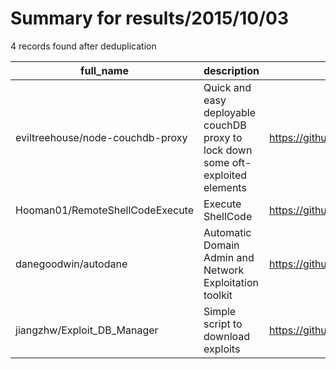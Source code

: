 
# Summary for results/2015/10/03
    
4 records found after deduplication

| full_name | description | html_url | matched_list | matched_count | pushed_at | size | stargazers_count | language | forks_count | vul_ids |
|----------------------------------|----------------------------------------------------------------------------------|-----------------------------------------------------|----------------|-----------------|---------------------------|--------|--------------------|------------|---------------|-----------|
| eviltreehouse/node-couchdb-proxy | Quick and easy deployable couchDB proxy to lock down some oft-exploited elements | https://github.com/eviltreehouse/node-couchdb-proxy | ['exploit'] | 1 | 2015-10-03 01:08:49+00:00 | 108 | 0 | JavaScript | 0 | [] |
| Hooman01/RemoteShellCodeExecute | Execute ShellCode | https://github.com/Hooman01/RemoteShellCodeExecute | ['shellcode'] | 1 | 2015-10-03 19:59:49+00:00 | 144 | 1 | Python | 0 | [] |
| danegoodwin/autodane | Automatic Domain Admin and Network Exploitation toolkit | https://github.com/danegoodwin/autodane | ['exploit'] | 1 | 2015-10-03 10:17:46+00:00 | 332 | 6 | Python | 0 | [] |
| jiangzhw/Exploit_DB_Manager | Simple script to download exploits | https://github.com/jiangzhw/Exploit_DB_Manager | ['exploit'] | 1 | 2015-10-03 19:25:43+00:00 | 6622 | 0 | Java | 2 | [] |
